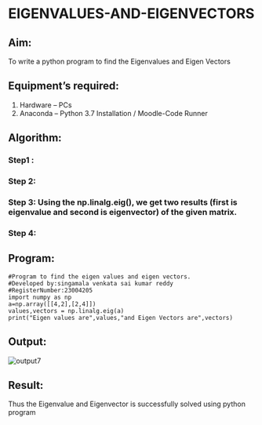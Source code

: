 # EIGENVALUES-AND-EIGENVECTORS
## Aim:
To write a python program to find the Eigenvalues and Eigen Vectors
## Equipment’s required:
1. 	Hardware – PCs
2. 	Anaconda – Python 3.7 Installation / Moodle-Code Runner
## Algorithm:
### Step1 : 
### Step 2: 
### Step 3: Using the np.linalg.eig(),  we get two results (first is eigenvalue and second is eigenvector) of the given matrix.
### Step 4: 

## Program:
```
#Program to find the eigen values and eigen vectors.
#Developed by:singamala venkata sai kumar reddy 
#RegisterNumber:23004205
import numpy as np
a=np.array([[4,2],[2,4]])
values,vectors = np.linalg.eig(a)
print("Eigen values are",values,"and Eigen Vectors are",vectors)

```
## Output:
![output7](https://github.com/23004205/EIGENVALUES-AND-EIGENVECTORS/assets/138971114/fdaa2853-bf15-4072-b834-6d5db603a059)


## Result:
Thus the Eigenvalue and Eigenvector is successfully solved using python program
